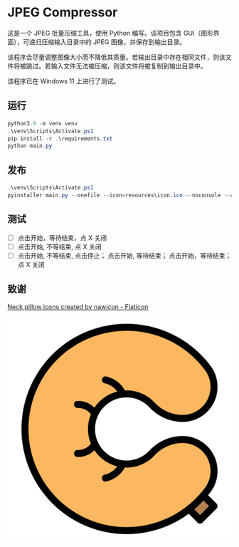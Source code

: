 # JPEG Compressor

这是一个 JPEG 批量压缩工具，使用 Python 编写。该项目包含 GUI（图形界面），可递归压缩输入目录中的 JPEG 图像，并保存到输出目录。

该程序会尽量调整图像大小而不降低其质量。若输出目录中存在相同文件，则该文件将被跳过。若输入文件无法被压缩，则该文件将被复制到输出目录中。

该程序已在 Windows 11 上进行了测试。

## 运行

```powershell
python3.9 -m venv venv
.\venv\Scripts\Activate.ps1
pip install -r .\requirements.txt
python main.py
```

## 发布

```powershell
.\venv\Scripts\Activate.ps1
pyinstaller main.py --onefile --icon=resources\icon.ico --noconsole --add-data="resources\icon.ico;resources" --name="JPEG-Compressor"
```

## 测试

- [ ] 点击开始，等待结束，点 X 关闭
- [ ] 点击开始, 不等结束, 点 X 关闭
- [ ] 点击开始, 不等结束, 点击停止； 点击开始, 等待结束； 点击开始，等待结束；点 X 关闭

## 致谢

<a href="https://www.flaticon.com/free-icons/neck-pillow" title="neck pillow icons">Neck pillow icons created by nawicon - Flaticon</a>

![](./resources/icon.png)
